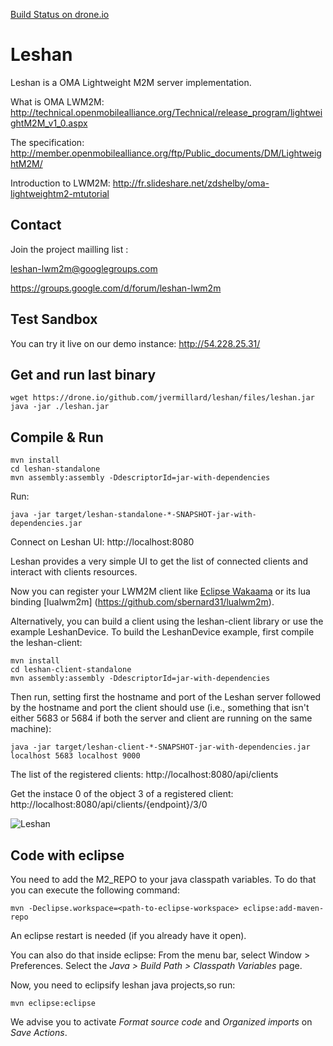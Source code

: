 [Build Status on drone.io](https://drone.io/github.com/jvermillard/leshan/latest)

Leshan
======

Leshan is a OMA Lightweight M2M server implementation.

What is OMA LWM2M: 
http://technical.openmobilealliance.org/Technical/release_program/lightweightM2M_v1_0.aspx

The specification: 
http://member.openmobilealliance.org/ftp/Public_documents/DM/LightweightM2M/

Introduction to LWM2M:
http://fr.slideshare.net/zdshelby/oma-lightweightm2-mtutorial

Contact
-------

Join the project mailling list : 

leshan-lwm2m@googlegroups.com

https://groups.google.com/d/forum/leshan-lwm2m

Test Sandbox
------------

You can try it live on our demo instance: http://54.228.25.31/

Get and run last binary
-----------------------

```
wget https://drone.io/github.com/jvermillard/leshan/files/leshan.jar
java -jar ./leshan.jar
```

Compile & Run
-------------

```
mvn install
cd leshan-standalone
mvn assembly:assembly -DdescriptorId=jar-with-dependencies
```

Run:

```
java -jar target/leshan-standalone-*-SNAPSHOT-jar-with-dependencies.jar 
```


Connect on Leshan UI: http://localhost:8080

Leshan provides a very simple UI  to get the list of connected clients and interact with clients resources.

Now you can register your LWM2M client like [Eclipse Wakaama](http://eclipse.org/wakaama) or its lua binding [lualwm2m] (https://github.com/sbernard31/lualwm2m).

Alternatively, you can build a client using the leshan-client library or use the example LeshanDevice.  To build the LeshanDevice example, first compile the leshan-client:

```
mvn install
cd leshan-client-standalone
mvn assembly:assembly -DdescriptorId=jar-with-dependencies
```

Then run, setting first the hostname and port of the Leshan server followed by the hostname and port the client should use (i.e., something that isn't either 5683 or 5684 if both the server and client are running on the same machine):

```
java -jar target/leshan-client-*-SNAPSHOT-jar-with-dependencies.jar localhost 5683 localhost 9000 
```

The list of the registered clients: http://localhost:8080/api/clients

Get the instace 0 of the object 3 of a registered client: http://localhost:8080/api/clients/{endpoint}/3/0


![Leshan](https://raw.github.com/msangoi/leshan/master/lw-clients.png)

Code with eclipse
-----------------
You need to add the M2_REPO to your java classpath variables. To do that you can execute the following command:

```
mvn -Declipse.workspace=<path-to-eclipse-workspace> eclipse:add-maven-repo
```
An eclipse restart is needed (if you already have it open).

You can also do that inside eclipse: From the menu bar, select Window > Preferences. Select the *Java > Build Path > Classpath Variables* page.

Now, you need to eclipsify leshan java projects,so run:

```
mvn eclipse:eclipse
```
We advise you to activate *Format source code* and *Organized imports* on *Save Actions*.
